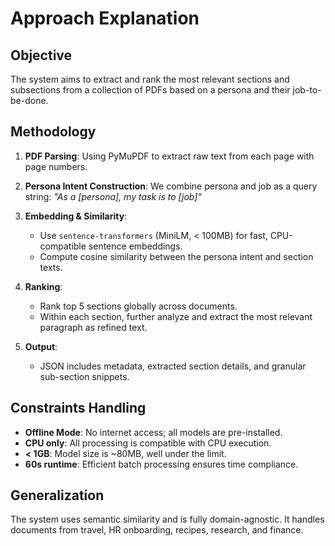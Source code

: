 # Approach Explanation

## Objective

The system aims to extract and rank the most relevant sections and subsections from a collection of PDFs based on a persona and their job-to-be-done.

## Methodology

1. **PDF Parsing**: Using PyMuPDF to extract raw text from each page with page numbers.

2. **Persona Intent Construction**: We combine persona and job as a query string:
   _"As a [persona], my task is to [job]"_

3. **Embedding & Similarity**:

   - Use `sentence-transformers` (MiniLM, < 100MB) for fast, CPU-compatible sentence embeddings.
   - Compute cosine similarity between the persona intent and section texts.

4. **Ranking**:

   - Rank top 5 sections globally across documents.
   - Within each section, further analyze and extract the most relevant paragraph as refined text.

5. **Output**:
   - JSON includes metadata, extracted section details, and granular sub-section snippets.

## Constraints Handling

- **Offline Mode**: No internet access; all models are pre-installed.
- **CPU only**: All processing is compatible with CPU execution.
- **< 1GB**: Model size is ~80MB, well under the limit.
- **60s runtime**: Efficient batch processing ensures time compliance.

## Generalization

The system uses semantic similarity and is fully domain-agnostic. It handles documents from travel, HR onboarding, recipes, research, and finance.

